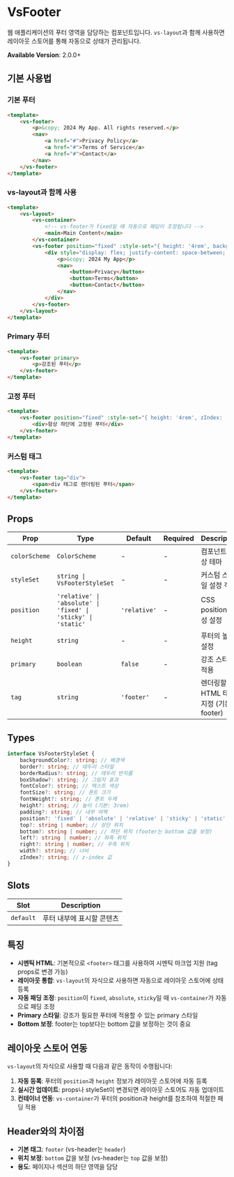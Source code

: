 # VsFooter

웹 애플리케이션의 푸터 영역을 담당하는 컴포넌트입니다. `vs-layout`과 함께 사용하면 레이아웃 스토어를 통해 자동으로 상태가 관리됩니다.

**Available Version**: 2.0.0+

## 기본 사용법

### 기본 푸터

```html
<template>
    <vs-footer>
        <p>&copy; 2024 My App. All rights reserved.</p>
        <nav>
            <a href="#">Privacy Policy</a>
            <a href="#">Terms of Service</a>
            <a href="#">Contact</a>
        </nav>
    </vs-footer>
</template>
```

### vs-layout과 함께 사용

```html
<template>
    <vs-layout>
        <vs-container>
            <!-- vs-footer가 fixed일 때 자동으로 패딩이 조정됩니다 -->
            <main>Main Content</main>
        </vs-container>
        <vs-footer position="fixed" :style-set="{ height: '4rem', backgroundColor: '#1976d2', fontColor: '#ffffff' }">
            <div style="display: flex; justify-content: space-between; align-items: center;">
                <p>&copy; 2024 My App</p>
                <nav>
                    <button>Privacy</button>
                    <button>Terms</button>
                    <button>Contact</button>
                </nav>
            </div>
        </vs-footer>
    </vs-layout>
</template>
```

### Primary 푸터

```html
<template>
    <vs-footer primary>
        <p>강조된 푸터</p>
    </vs-footer>
</template>
```

### 고정 푸터

```html
<template>
    <vs-footer position="fixed" :style-set="{ height: '4rem', zIndex: '1000' }">
        <div>항상 하단에 고정된 푸터</div>
    </vs-footer>
</template>
```

### 커스텀 태그

```html
<template>
    <vs-footer tag="div">
        <span>div 태그로 렌더링된 푸터</span>
    </vs-footer>
</template>
```

## Props

| Prop          | Type                                                          | Default      | Required | Description                            |
| ------------- | ------------------------------------------------------------- | ------------ | -------- | -------------------------------------- |
| `colorScheme` | `ColorScheme`                                                 | -            | -        | 컴포넌트 색상 테마                     |
| `styleSet`    | `string \| VsFooterStyleSet`                                  | -            | -        | 커스텀 스타일 설정 객체                |
| `position`    | `'relative' \| 'absolute' \| 'fixed' \| 'sticky' \| 'static'` | `'relative'` | -        | CSS position 속성 설정                 |
| `height`      | `string`                                                      | -            | -        | 푸터의 높이 설정                       |
| `primary`     | `boolean`                                                     | `false`      | -        | 강조 스타일 적용                       |
| `tag`         | `string`                                                      | `'footer'`   | -        | 렌더링할 HTML 태그 지정 (기본: footer) |

## Types

```typescript
interface VsFooterStyleSet {
    backgroundColor?: string; // 배경색
    border?: string; // 테두리 스타일
    borderRadius?: string; // 테두리 반지름
    boxShadow?: string; // 그림자 효과
    fontColor?: string; // 텍스트 색상
    fontSize?: string; // 폰트 크기
    fontWeight?: string; // 폰트 두께
    height?: string; // 높이 (기본: 3rem)
    padding?: string; // 내부 여백
    position?: 'fixed' | 'absolute' | 'relative' | 'sticky' | 'static'; // 위치 지정
    top?: string | number; // 상단 위치
    bottom?: string | number; // 하단 위치 (footer는 bottom 값을 보정)
    left?: string | number; // 좌측 위치
    right?: string | number; // 우측 위치
    width?: string; // 너비
    zIndex?: string; // z-index 값
}
```

## Slots

| Slot      | Description               |
| --------- | ------------------------- |
| `default` | 푸터 내부에 표시할 콘텐츠 |

## 특징

- **시멘틱 HTML**: 기본적으로 `<footer>` 태그를 사용하여 시멘틱 마크업 지원 (tag props로 변경 가능)
- **레이아웃 통합**: `vs-layout`의 자식으로 사용하면 자동으로 레이아웃 스토어에 상태 등록
- **자동 패딩 조정**: `position`이 `fixed`, `absolute`, `sticky`일 때 `vs-container`가 자동으로 패딩 조정
- **Primary 스타일**: 강조가 필요한 푸터에 적용할 수 있는 primary 스타일
- **Bottom 보정**: footer는 top보다는 bottom 값을 보정하는 것이 중요

## 레이아웃 스토어 연동

`vs-layout`의 자식으로 사용할 때 다음과 같은 동작이 수행됩니다:

1. **자동 등록**: 푸터의 `position`과 `height` 정보가 레이아웃 스토어에 자동 등록
2. **실시간 업데이트**: props나 styleSet이 변경되면 레이아웃 스토어도 자동 업데이트
3. **컨테이너 연동**: `vs-container`가 푸터의 position과 height를 참조하여 적절한 패딩 적용

## Header와의 차이점

- **기본 태그**: `footer` (vs-header는 `header`)
- **위치 보정**: `bottom` 값을 보정 (vs-header는 `top` 값을 보정)
- **용도**: 페이지나 섹션의 하단 영역을 담당
